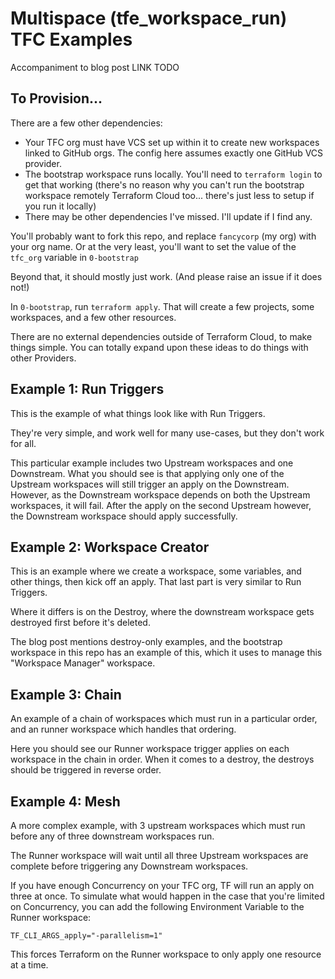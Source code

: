 # Multispace (tfe_workspace_run) TFC Examples

Accompaniment to blog post LINK TODO

## To Provision...

There are a few other dependencies:
* Your TFC org must have VCS set up within it to create new workspaces linked to GitHub orgs. The config here assumes
 exactly one GitHub VCS provider.
* The bootstrap workspace runs locally. You'll need to `terraform login` to get that working
 (there's no reason why you can't run the bootstrap workspace remotely Terraform Cloud too... there's just less to setup
 if you run it locally)
* There may be other dependencies I've missed. I'll update if I find any.

You'll probably want to fork this repo, and replace `fancycorp` (my org) with your org name.
Or at the very least, you'll want to set the value of the `tfc_org` variable in `0-bootstrap`

Beyond that, it should mostly just work. (And please raise an issue if it does not!)

In `0-bootstrap`, run `terraform apply`. That will create a few projects, some workspaces, and a few other resources.

There are no external dependencies outside of Terraform Cloud, to make things simple. You can totally expand upon these
ideas to do things with other Providers.

## Example 1: Run Triggers

This is the example of what things look like with Run Triggers.

They're very simple, and work well for many use-cases, but they don't work for all.

This particular example includes two Upstream workspaces and one Downstream. What you should see is that applying only
one of the Upstream workspaces will still trigger an apply on the Downstream. However, as the Downstream workspace
depends on both the Upstream workspaces, it will fail. After the apply on the second Upstream however, the Downstream
workspace should apply successfully.

## Example 2: Workspace Creator

This is an example where we create a workspace, some variables, and other things, then kick off an apply.
That last part is very similar to Run Triggers.

Where it differs is on the Destroy, where the downstream workspace gets destroyed first before it's deleted.

The blog post mentions destroy-only examples, and the bootstrap workspace in this repo has an example of this, which it
uses to manage this "Workspace Manager" workspace.

## Example 3: Chain

An example of a chain of workspaces which must run in a particular order, and an runner workspace which handles
that ordering.

Here you should see our Runner workspace trigger applies on each workspace in the chain in order. When it comes to
a destroy, the destroys should be triggered in reverse order.

## Example 4: Mesh

A more complex example, with 3 upstream workspaces which must run before any of three downstream workspaces run.

The Runner workspace will wait until all three Upstream workspaces are complete before triggering any Downstream
workspaces.

If you have enough Concurrency on your TFC org, TF will run an apply on three at once. To simulate what would happen
in the case that you're limited on Concurrency, you can add the following Environment Variable to the Runner
workspace:

```
TF_CLI_ARGS_apply="-parallelism=1"
```

This forces Terraform on the Runner workspace to only apply one resource at a time.
